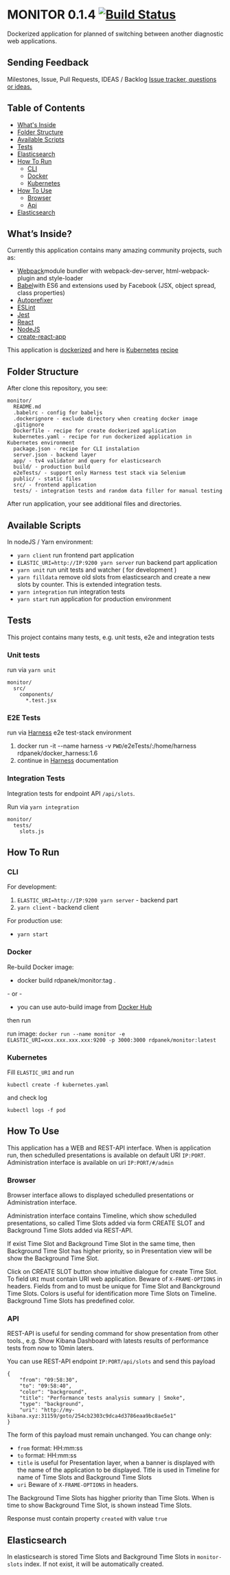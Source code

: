 # MONITOR 0.1.4 [![Build Status](https://travis-ci.org/test-stack/monitor.svg?branch=develop)](https://travis-ci.org/test-stack/monitor)

Dockerized application for planned of switching between another diagnostic web applications.


## Sending Feedback
Milestones, Issue, Pull Requests, IDEAS / Backlog
[Issue tracker, questions or ideas.](https://github.com/test-stack/monitor/issues)

## Table of Contents

- [What's Inside](#whats-inside)
- [Folder Structure](#folder-structure)
- [Available Scripts](#available-scripts)
- [Tests](#tests)
- [Elasticsearch](#elasticsearch)
- [How To Run](#how-to-run)
  - [CLI](#cli)
  - [Docker](#docker)
  - [Kubernetes](#kubernetes)
- [How To Use](#how-to-use)
  - [Browser](#browser)
  - [Api](#api)
- [Elasticsearch](#elasticsearch)

## What’s Inside?
Currently this application contains many amazing community projects, such as:

- [Webpack](https://webpack.github.io/)module bundler with webpack-dev-server, html-webpack-plugin and style-loader
- [Babel](https://babeljs.io)with ES6 and extensions used by Facebook (JSX, object spread, class properties)
- [Autoprefixer](https://github.com/postcss/autoprefixer)
- [ESLint](http://eslint.org/)
- [Jest](https://facebook.github.io/jest/)
- [React](https://facebook.github.io/react/)
- [NodeJS](https://nodejs.org/en/)
- [create-react-app](https://github.com/facebookincubator/create-react-app)

This application is [dockerized](https://hub.docker.com/r/rdpanek/monitor/) and here is [Kubernetes](https://kubernetes.io/) [recipe](https://github.com/test-stack/monitor/blob/master/kubernetes.yaml)

## Folder Structure

After clone this repository, you see:

```
monitor/
  README.md
  .babelrc - config for babeljs
  .dockerignore - exclude directory when creating docker image
  .gitignore
  Dockerfile - recipe for create dockerized application
  kubernetes.yaml - recipe for run dockerized application in Kubernetes environment
  package.json - recipe for CLI instalation
  server.json - backend layer
  app/ - tv4 validator and query for elasticsearch
  build/ - production build
  e2eTests/ - support only Harness test stack via Selenium
  public/ - static files
  src/ - frontend application
  tests/ - integration tests and random data filler for manual testing
```

After run application, your see additional files and directories.

## Available Scripts

In nodeJS / Yarn environment:

- `yarn client` run frontend part application
- `ELASTIC_URI=http://IP:9200 yarn server` run backend part application
- `yarn unit` run unit tests and watcher ( for development )
- `yarn filldata` remove old slots from elasticsearch and create a new slots by counter. This is extended integration tests.
- `yarn integration` run integration tests
- `yarn start` run application for production environment

## Tests

This project contains many tests, e.g. unit tests, e2e and integration tests

### Unit tests
run via `yarn unit`

```
monitor/
  src/
    components/
      *.test.jsx
```

### E2E Tests

run via [Harness](https://github.com/test-stack/harness) e2e test-stack environment

1. docker run -it --name harness -v `PWD`/e2eTests/:/home/harness rdpanek/docker_harness:1.6
2. continue in [Harness](https://github.com/test-stack/harness) documentation

### Integration Tests

Integration tests for endpoint API `/api/slots`.

Run via `yarn integration`

```
monitor/
  tests/
    slots.js
```

## How To Run

### CLI

For development:

  1. `ELASTIC_URI=http://IP:9200 yarn server` - backend part
  2. `yarn client` - backend client
  
  
For production use:

- `yarn start`

### Docker

Re-build Docker image:
- docker build rdpanek/monitor:tag .

\- or -

- you can use auto-build image from [Docker Hub](https://hub.docker.com/r/rdpanek/monitor/)


then run

run image: `docker run --name monitor -e ELASTIC_URI=xxx.xxx.xxx.xxx:9200 -p 3000:3000 rdpanek/monitor:latest`

### Kubernetes
Fill `ELASTIC_URI` and run

`kubectl create -f kubernetes.yaml`

and check log

`kubectl logs -f pod`


## How To Use

This application has a WEB and REST-API interface. When is application run, then schedulled presentations is available on default URI `IP:PORT`. Administration interface is available on uri `IP:PORT/#/admin`


### Browser

Browser interface allows to displayed schedulled presentations or Administration interface.

Administration interface contains Timeline, which show schedulled presentations, so called Time Slots added via form CREATE SLOT and Background Time Slots added via REST-API.

If exist Time Slot and Background Time Slot in the same time, then Background Time Slot has higher priority, so in Presentation view will be show the Background Time Slot.

Click on CREATE SLOT button show intuitive dialogue for create Time Slot. To field `URI` must contain URI web application. Beware of `X-FRAME-OPTIONS` in headers. Fields from and to must be unique for Time Slot and Banckground Time Slots. Colors is useful for identification more Time Slots on Timeline. Background Time Slots has predefined color.

### API

REST-API is useful for sending command for show presentation from other tools., e.g. Show Kibana Dashboard with latests results of performance tests from now to 10min laters.

You can use REST-API endpoint `IP:PORT/api/slots` and send this payload

```
{
    "from": "09:58:30",
    "to": "09:58:40",
    "color": "background",
    "title": "Performance tests analysis summary | Smoke",
    "type": "background",
    "uri": "http://my-kibana.xyz:31159/goto/254cb2303c9dca4d3786eaa9bc8ae5e1"
}
```
The form of this payload must remain unchanged. You can change only:

- `from` format: HH:mm:ss
- `to` format: HH:mm:ss
- `title` is useful for Presentation layer, when a banner is displayed with the name of the application to be displayed. Title is used in Timeline for name of Time Slots and Background Time Slots
- `uri` Beware of `X-FRAME-OPTIONS` in headers.

The Background Time Slots has higgher priority than Time Slots. When is time to show Background Time Slot, is shown instead Time Slots.

Response must contain property `created` with value `true`


## Elasticsearch

In elasticsearch is stored Time Slots and Background Time Slots in `monitor-slots` index. If not exist, it will be automatically created.